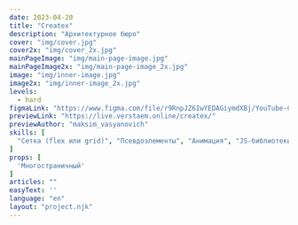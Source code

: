 ```yaml
---
date: 2023-04-20
title: "Createx"
description: "Архитектурное бюро"
cover: "img/cover.jpg"
cover2x: "img/cover_2x.jpg"
mainPageImage: "img/main-page-image.jpg"
mainPageImage2x: "img/main-page-image_2x.jpg"
image: "img/inner-image.jpg"
image2x: "img/inner-image_2x.jpg"
levels:
  - hard
figmaLink: "https://www.figma.com/file/r9RnpJZ6IwYEDAGiymdXBj/YouTube-Createx-Marathon?node-id=0-1&t=QF1Wz7xZe2prv7Hs-0"
previewLink: "https://live.verstaem.online/createx/"
previewAuthor: "maksim_vasyanovich"
skills: [
  "Сетка (flex или grid)", "Псевдоэлементы", "Анимация", "JS-библиотеки", "Работа с видео", "Отправка форм"
]
props: [
  'Многостраничный'
]
articles: ""
easyText: ''
language: "en"
layout: "project.njk"
---
```

